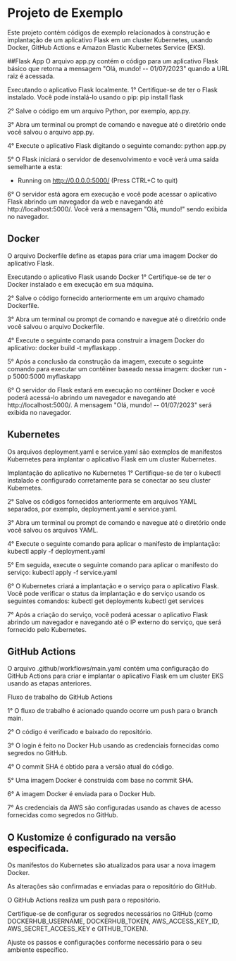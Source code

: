 # Projeto de Exemplo
Este projeto contém códigos de exemplo relacionados à construção e implantação de um aplicativo Flask em um cluster Kubernetes, usando Docker, GitHub Actions e Amazon Elastic Kubernetes Service (EKS).

##Flask App
O arquivo app.py contém o código para um aplicativo Flask básico que retorna a mensagem "Olá, mundo! -- 01/07/2023" quando a URL raiz é acessada.

Executando o aplicativo Flask localmente.
1° Certifique-se de ter o Flask instalado. Você pode instalá-lo usando o pip:
pip install flask

2° Salve o código em um arquivo Python, por exemplo, app.py.

3° Abra um terminal ou prompt de comando e navegue até o diretório onde você salvou o arquivo app.py.

4° Execute o aplicativo Flask digitando o seguinte comando:
python app.py

5° O Flask iniciará o servidor de desenvolvimento e você verá uma saída semelhante a esta:
 * Running on http://0.0.0.0:5000/ (Press CTRL+C to quit)

6° O servidor está agora em execução e você pode acessar o aplicativo Flask abrindo um navegador da web e navegando até http://localhost:5000/. Você verá a mensagem "Olá, mundo!" sendo exibida no navegador.

## Docker
O arquivo Dockerfile define as etapas para criar uma imagem Docker do aplicativo Flask.

Executando o aplicativo Flask usando Docker
1° Certifique-se de ter o Docker instalado e em execução em sua máquina.

2° Salve o código fornecido anteriormente em um arquivo chamado Dockerfile.

3° Abra um terminal ou prompt de comando e navegue até o diretório onde você salvou o arquivo Dockerfile.

4° Execute o seguinte comando para construir a imagem Docker do aplicativo:
docker build -t myflaskapp .

5° Após a conclusão da construção da imagem, execute o seguinte comando para executar um contêiner baseado nessa imagem:
docker run -p 5000:5000 myflaskapp

6° O servidor do Flask estará em execução no contêiner Docker e você poderá acessá-lo abrindo um navegador e navegando até http://localhost:5000/. A mensagem "Olá, mundo! -- 01/07/2023" será exibida no navegador.

## Kubernetes
Os arquivos deployment.yaml e service.yaml são exemplos de manifestos Kubernetes para implantar o aplicativo Flask em um cluster Kubernetes.

Implantação do aplicativo no Kubernetes
1° Certifique-se de ter o kubectl instalado e configurado corretamente para se conectar ao seu cluster Kubernetes.

2° Salve os códigos fornecidos anteriormente em arquivos YAML separados, por exemplo, deployment.yaml e service.yaml.

3° Abra um terminal ou prompt de comando e navegue até o diretório onde você salvou os arquivos YAML.

4° Execute o seguinte comando para aplicar o manifesto de implantação:
kubectl apply -f deployment.yaml

5° Em seguida, execute o seguinte comando para aplicar o manifesto do serviço:
kubectl apply -f service.yaml

6° O Kubernetes criará a implantação e o serviço para o aplicativo Flask. Você pode verificar o status da implantação e do serviço usando os seguintes comandos:
kubectl get deployments
kubectl get services

7° Após a criação do serviço, você poderá acessar o aplicativo Flask abrindo um navegador e navegando até o IP externo do serviço, que será fornecido pelo Kubernetes.

## GitHub Actions
O arquivo .github/workflows/main.yaml contém uma configuração do GitHub Actions para criar e implantar o aplicativo Flask em um cluster EKS usando as etapas anteriores.

Fluxo de trabalho do GitHub Actions

1° O fluxo de trabalho é acionado quando ocorre um push para o branch main.

2° O código é verificado e baixado do repositório.

3° O login é feito no Docker Hub usando as credenciais fornecidas como segredos no GitHub.

4° O commit SHA é obtido para a versão atual do código.

5° Uma imagem Docker é construída com base no commit SHA.

6° A imagem Docker é enviada para o Docker Hub.

7° As credenciais da AWS são configuradas usando as chaves de acesso fornecidas como segredos no GitHub.

## O Kustomize é configurado na versão especificada.

Os manifestos do Kubernetes são atualizados para usar a nova imagem Docker.

As alterações são confirmadas e enviadas para o repositório do GitHub.

O GitHub Actions realiza um push para o repositório.

Certifique-se de configurar os segredos necessários no GitHub (como DOCKERHUB_USERNAME, DOCKERHUB_TOKEN, AWS_ACCESS_KEY_ID, AWS_SECRET_ACCESS_KEY e GITHUB_TOKEN).

Ajuste os passos e configurações conforme necessário para o seu ambiente específico.
